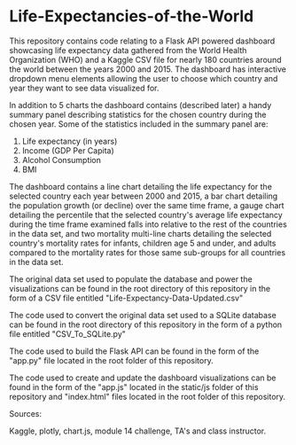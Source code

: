 # Life-Expectancies-of-the-World

This repository contains code relating to a Flask API powered dashboard showcasing life expectancy data gathered from the World Health Organization (WHO) and a Kaggle CSV file for nearly 180 countries around the world between the years 2000 and 2015. The dashboard has interactive dropdown menu elements allowing the user to choose which country and year they want to see data visualized for.

In addition to 5 charts the dashboard contains (described later) a handy summary panel describing statistics for the chosen country during the chosen year. Some of the statistics included in the summary panel are:

1) Life expectancy (in years)
2) Income (GDP Per Capita)
3) Alcohol Consumption
4) BMI

The dashboard contains a line chart detailing the life expectancy for the selected country each year between 2000 and 2015, a bar chart detailing the population growth (or decline) over the same time frame, a gauge chart detailing the percentile that the selected country's average life expectancy during the time frame examined falls into relative to the rest of the countries in the data set, and two mortality multi-line charts detailing the selected country's mortality rates for infants, children age 5 and under, and adults compared to the mortality rates for those same sub-groups for all countries in the data set.

The original data set used to populate the database and power the visualizations can be found in the root directory of this repository in the form of a CSV file entitled "Life-Expectancy-Data-Updated.csv"

The code used to convert the original data set used to a SQLite database can be found in the root directory of this repository in the form of a python file entitled "CSV_To_SQLite.py"

The code used to build the Flask API can be found in the form of the "app.py" file located in the root folder of this repository.

The code used to create and update the dashboard visualizations can be found in the form of the "app.js" located in the static/js folder of this repository and "index.html" files located in the root folder of this repository.


Sources:

Kaggle, plotly, chart.js, module 14 challenge, TA's and class instructor. 
